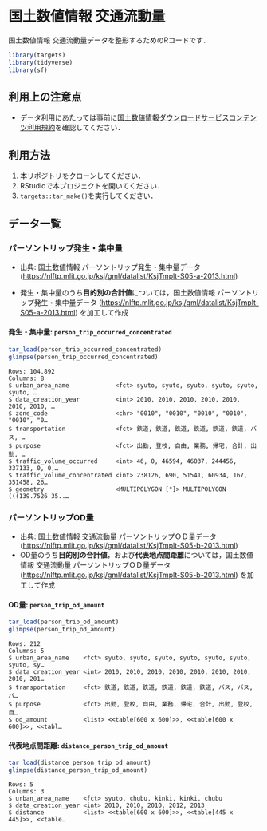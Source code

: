 # 国土数値情報 交通流動量


国土数値情報 交通流動量データを整形するためのRコードです．

``` r
library(targets)
library(tidyverse)
library(sf)
```

## 利用上の注意点

- データ利用にあたっては事前に[国土数値情報ダウンロードサービスコンテンツ利用規約](https://nlftp.mlit.go.jp/ksj/other/agreement.html)を確認してください．

## 利用方法

1.  本リポジトリをクローンしてください．
2.  RStudioで本プロジェクトを開いてください．
3.  `targets::tar_make()`を実行してください．

## データ一覧

### パーソントリップ発生・集中量

- 出典: 国土数値情報 パーソントリップ発生・集中量データ
  (<https://nlftp.mlit.go.jp/ksj/gml/datalist/KsjTmplt-S05-a-2013.html>)

- 発生・集中量のうち**目的別の合計値**については，国土数値情報
  パーソントリップ発生・集中量データ
  (<https://nlftp.mlit.go.jp/ksj/gml/datalist/KsjTmplt-S05-a-2013.html>)
  を加工して作成

#### 発生・集中量: `person_trip_occurred_concentrated`

``` r
tar_load(person_trip_occurred_concentrated)
glimpse(person_trip_occurred_concentrated)
```

    Rows: 104,892
    Columns: 8
    $ urban_area_name             <fct> syuto, syuto, syuto, syuto, syuto, syuto, …
    $ data_creation_year          <int> 2010, 2010, 2010, 2010, 2010, 2010, 2010, …
    $ zone_code                   <chr> "0010", "0010", "0010", "0010", "0010", "0…
    $ transportation              <fct> 鉄道, 鉄道, 鉄道, 鉄道, 鉄道, 鉄道, バス, …
    $ purpose                     <fct> 出勤, 登校, 自由, 業務, 帰宅, 合計, 出勤, …
    $ traffic_volume_occurred     <int> 46, 0, 46594, 46037, 244456, 337133, 0, 0,…
    $ traffic_volume_concentrated <int> 238126, 690, 51541, 60934, 167, 351458, 26…
    $ geometry                    <MULTIPOLYGON [°]> MULTIPOLYGON (((139.7526 35..…

### パーソントリップOD量

- 出典: 国土数値情報 交通流動量 パーソントリップＯＤ量データ
  (<https://nlftp.mlit.go.jp/ksj/gml/datalist/KsjTmplt-S05-b-2013.html>)
- OD量のうち**目的別の合計値**，および**代表地点間距離**については，国土数値情報
  交通流動量 パーソントリップＯＤ量データ
  (<https://nlftp.mlit.go.jp/ksj/gml/datalist/KsjTmplt-S05-b-2013.html>)
  を加工して作成

#### OD量: `person_trip_od_amount`

``` r
tar_load(person_trip_od_amount)
glimpse(person_trip_od_amount)
```

    Rows: 212
    Columns: 5
    $ urban_area_name    <fct> syuto, syuto, syuto, syuto, syuto, syuto, syuto, sy…
    $ data_creation_year <int> 2010, 2010, 2010, 2010, 2010, 2010, 2010, 2010, 201…
    $ transportation     <fct> 鉄道, 鉄道, 鉄道, 鉄道, 鉄道, 鉄道, バス, バス, バ…
    $ purpose            <fct> 出勤, 登校, 自由, 業務, 帰宅, 合計, 出勤, 登校, 自…
    $ od_amount          <list> <<table[600 x 600]>>, <<table[600 x 600]>>, <<tabl…

#### 代表地点間距離: `distance_person_trip_od_amount`

``` r
tar_load(distance_person_trip_od_amount)
glimpse(distance_person_trip_od_amount)
```

    Rows: 5
    Columns: 3
    $ urban_area_name    <fct> syuto, chubu, kinki, kinki, chubu
    $ data_creation_year <int> 2010, 2010, 2010, 2012, 2013
    $ distance           <list> <<table[600 x 600]>>, <<table[445 x 445]>>, <<table…
